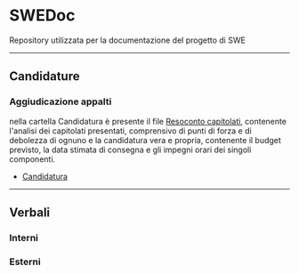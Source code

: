 # SWEDoc
Repository utilizzata per la documentazione del progetto di SWE

---

## Candidature
### Aggiudicazione appalti
nella cartella Candidatura è presente il file [Resoconto capitolati](./Candidatura/ResocontoCapitolati_1.0.0.pdf), contenente l'analisi dei capitolati presentati, comprensivo di punti di forza e di debolezza di ognuno e la candidatura vera e propria, contenente il budget previsto, la data stimata di consegna e gli impegni orari dei singoli componenti.
- [Candidatura](./Candidatura/Candidatura.pdf)
---

## Verbali

### Interni

### Esterni
